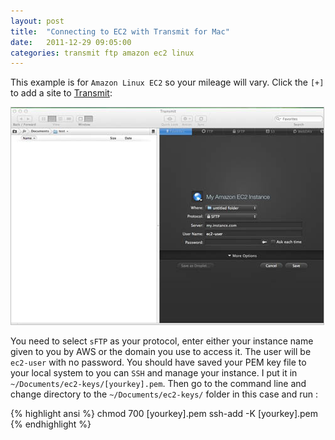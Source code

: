 ```yaml
---
layout: post
title:  "Connecting to EC2 with Transmit for Mac"
date:   2011-12-29 09:05:00
categories: transmit ftp amazon ec2 linux
---
```


This example is for `Amazon Linux EC2` so your mileage will vary.  Click the `[+]` to add a site to [Transmit](https://panic.com/transmit/):

<img src="/images/ec2-transmit/transmit-add.jpg" style="border:1px solid silver;" />

You need to select `sFTP` as your protocol, enter either your instance name given to you by AWS or the domain you use to access it.  The user will be `ec2-user` with no password.  You should have saved your PEM key file to your local system to you can `SSH` and manage your instance.  I put it in `~/Documents/ec2-keys/[yourkey].pem`. Then go to the command line and change directory to the `~/Documents/ec2-keys/` folder in this case and run :


{% highlight  ansi %}
chmod 700 [yourkey].pem
ssh-add -K [yourkey].pem
{% endhighlight %}

